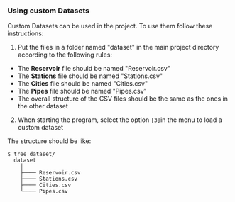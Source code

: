 ### Using custom Datasets

Custom Datasets can be used in the project. To use them follow these instructions:
1. Put the files in a folder named "dataset" in the main project directory according to the following rules:
  - The **Reservoir** file should be named "Reservoir.csv" 
  - The **Stations** file should be named "Stations.csv" 
  - The **Cities** file should be named "Cities.csv" 
  - The **Pipes** file should be named "Pipes.csv"
  - The overall structure of the CSV files should be the same as the ones in the other dataset
2. When starting the program, select the option ```[3]```in the menu to load a custom dataset

The structure should be like:
```
$ tree dataset/
  dataset
    │
    ├──── Reservoir.csv
    ├──── Stations.csv
    ├──── Cities.csv
    └──── Pipes.csv
```

